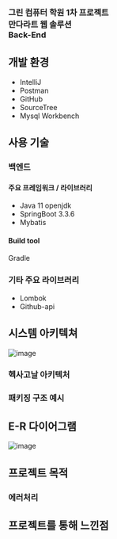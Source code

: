 ### 그린 컴퓨터 학원 1차 프로젝트<br/>만다라트 웹 솔루션<br/>Back-End


## 개발 환경
- IntelliJ
- Postman
- GitHub
- SourceTree
- Mysql Workbench

## 사용 기술
### 백엔드
#### 주요 프레임워크 / 라이브러리
- Java 11 openjdk
- SpringBoot 3.3.6
- Mybatis

#### Build tool
Gradle

### 기타 주요 라이브러리
- Lombok
- Github-api

## 시스템 아키텍쳐
![image](https://github.com/user-attachments/assets/0e2f0b81-e9d9-4ff8-b891-c45878ba1b45)


### 헥사고날 아키텍처


### 패키징 구조 예시


## E-R 다이어그램
![image](https://github.com/user-attachments/assets/b0e7ce5b-b1ee-4d3b-8c00-0d62bad20bc6)


## 프로젝트 목적

### 에러처리

## 프로젝트를 통해 느낀점



